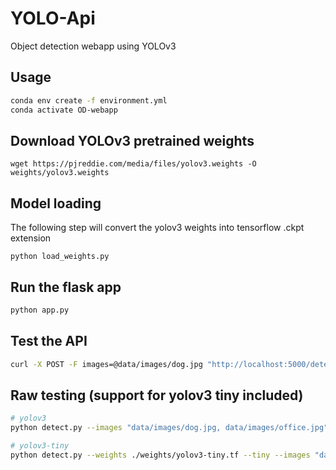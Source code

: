 # YOLO-Api
Object detection webapp using YOLOv3

## Usage
```bash
conda env create -f environment.yml
conda activate OD-webapp
```

## Download YOLOv3 pretrained weights
```
wget https://pjreddie.com/media/files/yolov3.weights -O weights/yolov3.weights
```

## Model loading
The following step will convert the yolov3 weights into tensorflow .ckpt extension
```
python load_weights.py
```

## Run the flask app
```bash
python app.py
```

## Test the API
```bash
curl -X POST -F images=@data/images/dog.jpg "http://localhost:5000/detections"
```

## Raw testing (support for yolov3 tiny included)
```bash
# yolov3
python detect.py --images "data/images/dog.jpg, data/images/office.jpg"

# yolov3-tiny
python detect.py --weights ./weights/yolov3-tiny.tf --tiny --images "data/images/dog.jpg"
```
